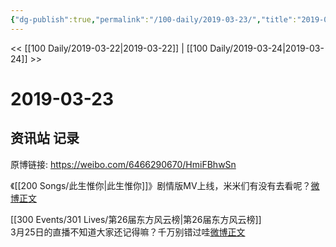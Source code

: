 ```yaml
---
{"dg-publish":true,"permalink":"/100-daily/2019-03-23/","title":"2019-03-23"}
---
```



<< [[100 Daily/2019-03-22\|2019-03-22]] | [[100 Daily/2019-03-24\|2019-03-24]] >>

# 2019-03-23

## 资讯站 记录

原博链接: https://weibo.com/6466290670/HmiFBhwSn

《[[200 Songs/此生惟你\|此生惟你]]》剧情版MV上线，米米们有没有去看呢？[微博正文](https://m.weibo.cn/6466290670/4352797703418125)

[[300 Events/301 Lives/第26届东方风云榜\|第26届东方风云榜]]  
3月25日的直播不知道大家还记得嘛？千万别错过哇[微博正文](https://m.weibo.cn/6466290670/4353070257700293)
